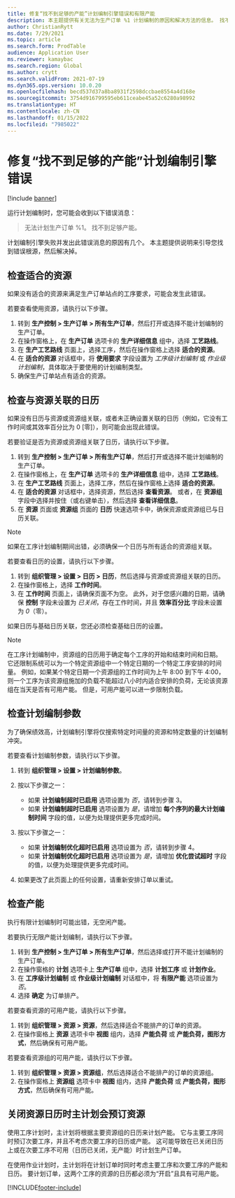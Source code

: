 ```yaml
---
title: 修复“找不到足够的产能”计划编制引擎错误和有限产能
description: 本主题提供有关无法为生产订单 %1 计划编制的原因和解决方法的信息。 找不到足够的产能”计划编制引擎错误。
author: ChristianRytt
ms.date: 7/29/2021
ms.topic: article
ms.search.form: ProdTable
audience: Application User
ms.reviewer: kamaybac
ms.search.region: Global
ms.author: crytt
ms.search.validFrom: 2021-07-19
ms.dyn365.ops.version: 10.0.20
ms.openlocfilehash: becd537d37a8ba8931f2598dccbae8554a4d168e
ms.sourcegitcommit: 3754d916799595eb611ceabe45a52c6280a98992
ms.translationtype: HT
ms.contentlocale: zh-CN
ms.lasthandoff: 01/15/2022
ms.locfileid: "7985022"
---
```

# <a name="fix-the-not-enough-capacity-could-be-found-scheduling-engine-error"></a>修复“找不到足够的产能”计划编制引擎错误

[!include [banner](../includes/banner.md)]

运行计划编制时，您可能会收到以下错误消息：

> 无法计划生产订单 %1。 找不到足够产能。

计划编制引擎失败并发出此错误消息的原因有几个。 本主题提供说明来引导您找到错误根源，然后解决掉。

## <a name="review-the-applicable-resources"></a>检查适合的资源

如果没有适合的资源来满足生产订单站点的工序要求，可能会发生此错误。

若要查看使用资源，请执行以下步骤。

1. 转到 **生产控制 \> 生产订单 \> 所有生产订单**，然后打开或选择不能计划编制的生产订单。
1. 在操作窗格上，在 **生产订单** 选项卡的 **生产详细信息** 组中，选择 **工艺路线**。
1. 在 **生产工艺路线** 页面上，选择工序，然后在操作窗格上选择 **适合的资源**。
1. 在 **适合的资源** 对话框中，将 **使用要求** 字段设置为 *工序级计划编制* 或 *作业级计划编制*，具体取决于要使用的计划编制类型。
1. 确保生产订单站点有适合的资源。

## <a name="review-the-calendars-that-are-associated-with-resources"></a>检查与资源关联的日历

如果没有日历与资源或资源组关联，或者未正确设置关联的日历（例如，它没有工作时间或其效率百分比为 0 \[零\]），则可能会出现此错误。

若要验证是否为资源或资源组关联了日历，请执行以下步骤。

1. 转到 **生产控制 \> 生产订单 \> 所有生产订单**，然后打开或选择不能计划编制的生产订单。
1. 在操作窗格上，在 **生产订单** 选项卡的 **生产详细信息** 组中，选择 **工艺路线**。
1. 在 **生产工艺路线** 页面上，选择工序，然后在操作窗格上选择 **适合的资源**。
1. 在 **适合的资源** 对话框中，选择资源，然后选择 **查看资源**。 或者，在 **资源组** 字段中选择并按住（或右键单击），然后选择 **查看详细信息**。
1. 在 **资源** 页面或 **资源组** 页面的 **日历** 快速选项卡中，确保资源或资源组已与日历关联。

> [!NOTE]
> 如果在工序计划编制期间出错，必须确保一个日历与所有适合的资源组关联。

若要查看日历的设置，请执行以下步骤。

1. 转到 **组织管理 \> 设置 \> 日历 \> 日历**，然后选择与资源或资源组关联的日历。
1. 在操作窗格上，选择 **工作时间**。
1. 在 **工作时间** 页面上，请确保页面不为空。 此外，对于您感兴趣的日期，请确保 **控制** 字段未设置为 *已关闭*，存在工作时间，并且 **效率百分比** 字段未设置为 *0*（零）。

如果日历与基础日历关联，您还必须检查基础日历的设置。

> [!NOTE]
> 在工序计划编制中，资源组的日历用于确定每个工序的开始和结束时间和日期。 它还限制系统可以为一个特定资源组中一个特定日期的一个特定工序安排的时间量。 例如，如果某个特定日期一个资源组的工作时间为上午 8:00 到下午 4:00，则一个工序为该资源组施加的负载不能超过八小时内适合安排的负荷，无论该资源组在当天是否有可用产能。 但是，可用产能可以进一步限制负载。

## <a name="review-the-scheduling-parameters"></a>检查计划编制参数

为了确保绩效高，计划编制引擎将仅搜索特定时间量的资源和特定数量的计划编制冲突。

若要查看计划编制参数，请执行以下步骤。

1. 转到 **组织管理 \> 设置 \> 计划编制参数**。
1. 按以下步骤之一：

    - 如果 **计划编制超时已启用** 选项设置为 *否*，请转到步骤 3。
    - 如果 **计划编制超时已启用** 选项设置为 *是*，请增加 **每个序列的最大计划编制时间** 字段的值，以便为处理提供更多完成时间。

1. 按以下步骤之一：

    - 如果 **计划编制优化超时已启用** 选项设置为 *否*，请转到步骤 4。
    - 如果 **计划编制优化超时已启用** 选项设置为 *是*，请增加 **优化尝试超时** 字段的值，以便为处理提供更多完成时间。

1. 如果更改了此页面上的任何设置，请重新安排订单以重试。

## <a name="review-capacity"></a>检查产能

执行有限计划编制时可能出错，无空闲产能。

若要执行无限产能计划编制，请执行以下步骤。

1. 转到 **生产控制 \> 生产订单 \> 所有生产订单**，然后选择或打开不能计划编制的生产订单。
1. 在操作窗格的 **计划** 选项卡上 **生产订单** 组中，选择 **计划工序** 或 **计划作业**。
1. 在 **工序级计划编制** 或 **作业级计划编制** 对话框中，将 **有限产能** 选项设置为 *否*。
1. 选择 **确定** 为订单排产。

若要查看资源的可用产能，请执行以下步骤。

1. 转到 **组织管理 \> 资源 \> 资源**，然后选择适合不能排产的订单的资源。
1. 在操作窗格上 **资源** 选项卡中 **视图** 组内，选择 **产能负荷** 或 **产能负荷，图形方式**，然后确保有可用产能。

若要查看资源组的可用产能，请执行以下步骤。

1. 转到 **组织管理 \> 资源 \> 资源组**，然后选择适合不能排产的订单的资源组。
1. 在操作窗格上 **资源组** 选项卡中 **视图** 组内，选择 **产能负荷** 或 **产能负荷，图形方式**，然后确保有可用产能。

## <a name="master-planning-books-a-resource-when-the-resource-calendar-is-closed"></a>关闭资源日历时主计划会预订资源

使用工序计划时，主计划将根据主要资源组的日历来计划产能。 它与主要工序同时预订次要工序，并且不考虑次要工序的日历或产能。 这可能导致在已关闭日历上或在次要工序不可用（日历已关闭，无产能）时计划生产订单。

在使用作业计划时，主计划将在计划订单时同时考虑主要工序和次要工序的产能和日历。 要计划订单，这两个工序的资源的日历都必须为“开启”且具有可用产能。

[!INCLUDE[footer-include](../../includes/footer-banner.md)]
